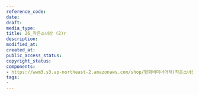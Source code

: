 ```yaml
---
reference_code: 
date: 
draft: 
media_type: 
title: 26_작은소녀상 (2)r
description: 
modified_at: 
created_at: 
public_access_status: 
copyright_status: 
components:
- https://wwm3.s3.ap-northeast-2.amazonaws.com/shop/평화비미너어처(작은소녀상)/26_작은소녀상+(2)r.jpg
tags:
- 
---
```

